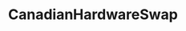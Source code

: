---
title: CanadianHardwareSwap
crosslinks:
- hardwareswap
- Amd
- mechmarket
- AVexchange
- pathofexile
---